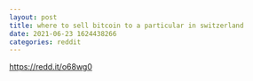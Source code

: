 ```yaml
--- 
layout: post 
title: where to sell bitcoin to a particular in switzerland 
date: 2021-06-23 1624438266 
categories: reddit 
--- 
```

https://redd.it/o68wg0